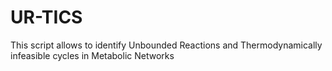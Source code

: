 # UR-TICS
This script allows to identify Unbounded Reactions and Thermodynamically infeasible cycles in Metabolic Networks
